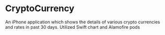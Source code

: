 # CryptoCurrency
An iPhone application which shows the details of various crypto currencies and rates in past 30 days. Utilized Swift chart and Alamofire pods

